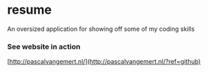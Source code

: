 resume
======

An oversized application for showing off some of my coding skills

### See website in action

[http://pascalvangemert.nl/](http://pascalvangemert.nl/?ref=github)
